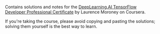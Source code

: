Contains solutions and notes for the  [DeepLearning.AI TensorFlow Developer Professional Certificate](https://www.coursera.org/professional-certificates/tensorflow-in-practice) by Laurence Moroney on Coursera.


If you're taking the course, please avoid copying and pasting the solutions; solving them yourself is the best way to learn.
